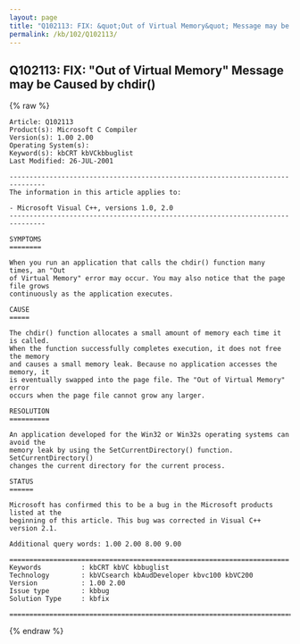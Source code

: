 ```yaml
---
layout: page
title: "Q102113: FIX: &quot;Out of Virtual Memory&quot; Message may be Caused by chdir()"
permalink: /kb/102/Q102113/
---
```


## Q102113: FIX: &quot;Out of Virtual Memory&quot; Message may be Caused by chdir()

{% raw %}

	Article: Q102113
	Product(s): Microsoft C Compiler
	Version(s): 1.00 2.00
	Operating System(s): 
	Keyword(s): kbCRT kbVCkbbuglist
	Last Modified: 26-JUL-2001
	
	-------------------------------------------------------------------------------
	The information in this article applies to:
	
	- Microsoft Visual C++, versions 1.0, 2.0 
	-------------------------------------------------------------------------------
	
	SYMPTOMS
	========
	
	When you run an application that calls the chdir() function many times, an "Out
	of Virtual Memory" error may occur. You may also notice that the page file grows
	continuously as the application executes.
	
	CAUSE
	=====
	
	The chdir() function allocates a small amount of memory each time it is called.
	When the function successfully completes execution, it does not free the memory
	and causes a small memory leak. Because no application accesses the memory, it
	is eventually swapped into the page file. The "Out of Virtual Memory" error
	occurs when the page file cannot grow any larger.
	
	RESOLUTION
	==========
	
	An application developed for the Win32 or Win32s operating systems can avoid the
	memory leak by using the SetCurrentDirectory() function. SetCurrentDirectory()
	changes the current directory for the current process.
	
	STATUS
	======
	
	Microsoft has confirmed this to be a bug in the Microsoft products listed at the
	beginning of this article. This bug was corrected in Visual C++ version 2.1.
	
	Additional query words: 1.00 2.00 8.00 9.00
	
	======================================================================
	Keywords          : kbCRT kbVC kbbuglist
	Technology        : kbVCsearch kbAudDeveloper kbvc100 kbVC200
	Version           : 1.00 2.00
	Issue type        : kbbug
	Solution Type     : kbfix
	
	=============================================================================
	

{% endraw %}
